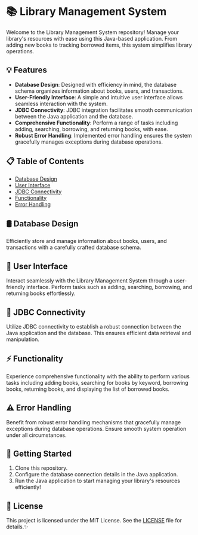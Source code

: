 # 📚 Library Management System

Welcome to the Library Management System repository! Manage your library's resources with ease using this Java-based application. From adding new books to tracking borrowed items, this system simplifies library operations.

## 💡 Features

- **Database Design**: Designed with efficiency in mind, the database schema organizes information about books, users, and transactions.
- **User-Friendly Interface**: A simple and intuitive user interface allows seamless interaction with the system.
- **JDBC Connectivity**: JDBC integration facilitates smooth communication between the Java application and the database.
- **Comprehensive Functionality**: Perform a range of tasks including adding, searching, borrowing, and returning books, with ease.
- **Robust Error Handling**: Implemented error handling ensures the system gracefully manages exceptions during database operations.

## 📋 Table of Contents

- [Database Design](#database-design)
- [User Interface](#user-interface)
- [JDBC Connectivity](#jdbc-connectivity)
- [Functionality](#functionality)
- [Error Handling](#error-handling)

## 🛢 Database Design

Efficiently store and manage information about books, users, and transactions with a carefully crafted database schema.

## 👤 User Interface

Interact seamlessly with the Library Management System through a user-friendly interface. Perform tasks such as adding, searching, borrowing, and returning books effortlessly.

## 🔗 JDBC Connectivity

Utilize JDBC connectivity to establish a robust connection between the Java application and the database. This ensures efficient data retrieval and manipulation.

## ⚡ Functionality

Experience comprehensive functionality with the ability to perform various tasks including adding books, searching for books by keyword, borrowing books, returning books, and displaying the list of borrowed books.

## ⚠️ Error Handling

Benefit from robust error handling mechanisms that gracefully manage exceptions during database operations. Ensure smooth system operation under all circumstances.

## 🚀 Getting Started

1. Clone this repository.
2. Configure the database connection details in the Java application.
3. Run the Java application to start managing your library's resources efficiently!

## 📝 License

This project is licensed under the MIT License. See the [LICENSE](LICENSE) file for details.✨
